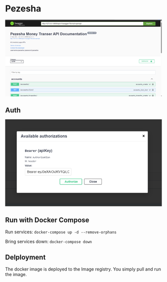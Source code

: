 # Pezesha

![Pezesha](./pezesha.png)

## Auth

![auth](./token.png)

## Run with Docker Compose

Run services:
`docker-compose up -d --remove-orphans`

Bring services down:
`docker-compose down`

## Delployment

The docker image is deployed to the Image registry. You simply pull and run the image.
